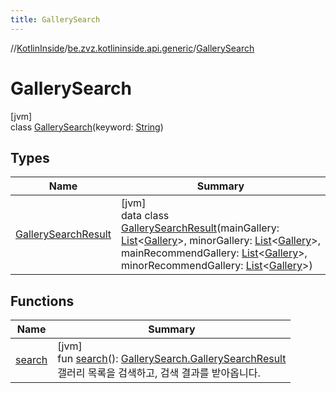```yaml
---
title: GallerySearch
---
```

//[KotlinInside](../../../index.html)/[be.zvz.kotlininside.api.generic](../index.html)/[GallerySearch](index.html)



# GallerySearch



[jvm]\
class [GallerySearch](index.html)(keyword: [String](https://kotlinlang.org/api/latest/jvm/stdlib/kotlin/-string/index.html))



## Types


| Name | Summary |
|---|---|
| [GallerySearchResult](-gallery-search-result/index.html) | [jvm]<br>data class [GallerySearchResult](-gallery-search-result/index.html)(mainGallery: [List](https://kotlinlang.org/api/latest/jvm/stdlib/kotlin.collections/-list/index.html)&lt;[Gallery](../../be.zvz.kotlininside.api.type/-gallery/index.html)&gt;, minorGallery: [List](https://kotlinlang.org/api/latest/jvm/stdlib/kotlin.collections/-list/index.html)&lt;[Gallery](../../be.zvz.kotlininside.api.type/-gallery/index.html)&gt;, mainRecommendGallery: [List](https://kotlinlang.org/api/latest/jvm/stdlib/kotlin.collections/-list/index.html)&lt;[Gallery](../../be.zvz.kotlininside.api.type/-gallery/index.html)&gt;, minorRecommendGallery: [List](https://kotlinlang.org/api/latest/jvm/stdlib/kotlin.collections/-list/index.html)&lt;[Gallery](../../be.zvz.kotlininside.api.type/-gallery/index.html)&gt;) |


## Functions


| Name | Summary |
|---|---|
| [search](search.html) | [jvm]<br>fun [search](search.html)(): [GallerySearch.GallerySearchResult](-gallery-search-result/index.html)<br>갤러리 목록을 검색하고, 검색 결과를 받아옵니다. |


